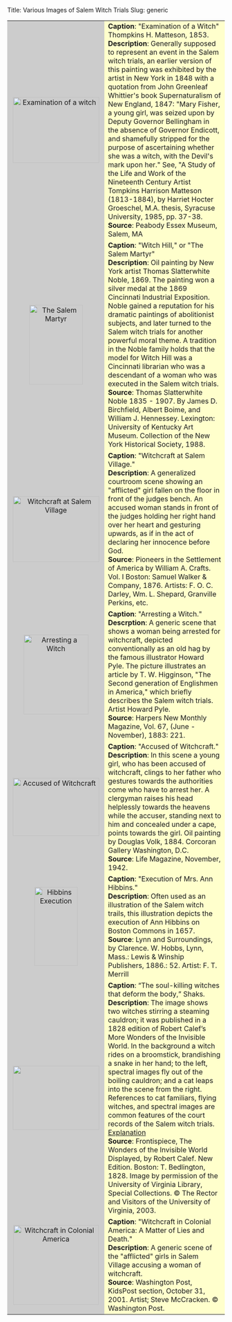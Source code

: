 Title: Various Images of Salem Witch Trials 
Slug: generic

<table width="700" cellpadding="10" border="0">
<tbody><tr>
<td width="224" bgcolor="#CCCCCC" height="180" rowspan="1" colspan="1">
<div align="center">
<a href="images/mattwitch1.jpg" onmouseover="MM_displayStatusMsg('Examination of a witch');return document.MM_returnValue" shape="rect">
<img src="images/mattwitch2.jpg" width="200" height="152" border="0" alt="Examination of a witch">
</a>
</div>
</td>
<td width="475" height="180" valign="middle" bgcolor="#FFFFCC" rowspan="1" colspan="1">
<b>Caption</b>: "Examination of a Witch" Thompkins H. Matteson,
1853.<br>
<b>Description</b>: Generally supposed to represent an event in the
Salem witch trials, an earlier version of this painting was
exhibited by the artist in New York in 1848 with a quotation from
John Greenleaf Whittier's book Supernaturalism of New England,
1847: "Mary Fisher, a young girl, was seized upon by Deputy
Governor Bellingham in the absence of Governor Endicott, and
shamefully stripped for the purpose of ascertaining whether she was
a witch, with the Devil's mark upon her." See, "A Study of the Life
and Work of the Nineteenth Century Artist Tompkins Harrison
Matteson (1813-1884), by Harriet Hocter Groeschel, M.A. thesis,
Syracuse University, 1985, pp. 37-38.<br>
<b>Source</b>: Peabody Essex Museum, Salem, MA</td>
</tr>
<tr>
<td width="224" bgcolor="#CCCCCC" rowspan="1" colspan="1">
<div align="center">
<a href="images/noblemartyr1.jpg" onmouseover="MM_displayStatusMsg('The Salem Martyr');return document.MM_returnValue" shape="rect">
<img src="images/noblemartyr2.jpg" width="124" height="184" border="0" alt="The Salem Martyr">
</a>
</div>
</td>
<td width="475" valign="middle" bgcolor="#FFFFCC" rowspan="1" colspan="1">
<b>Caption</b>:
"Witch Hill," or "The Salem Martyr"<br>
<b>Description</b>: Oil painting by New York artist Thomas
Slatterwhite Noble, 1869. The painting won a silver medal at the
1869 Cincinnati Industrial Exposition. Noble gained a reputation
for his dramatic paintings of abolitionist subjects, and later
turned to the Salem witch trials for another powerful moral theme.
A tradition in the Noble family holds that the model for Witch Hill
was a Cincinnati librarian who was a descendant of a woman who was
executed in the Salem witch trials.<br>
<b>Source</b>: Thomas Slatterwhite Noble 1835 - 1907. By James D.
Birchfield, Albert Boime, and William J. Hennessey. Lexington:
University of Kentucky Art Museum. Collection of the New York
Historical Society, 1988.</td>
</tr>
<tr>
<td width="224" bgcolor="#CCCCCC" rowspan="1" colspan="1">
<div align="center">
<a href="images/craftscourt.jpg" onmouseover="MM_displayStatusMsg('Witchcraft at Salem Village');return document.MM_returnValue" shape="rect">
<img src="images/craftscourt2.jpg" width="200" height="152" border="0" alt="Witchcraft at Salem Village">
</a>
</div>
</td>
<td width="475" valign="middle" bgcolor="#FFFFCC" rowspan="1" colspan="1">
<b>Caption</b>:
"Witchcraft at Salem Village."<br>
<b>Description</b>: A generalized courtroom scene showing an
"afflicted" girl fallen on the floor in front of the judges bench.
An accused woman stands in front of the judges holding her right
hand over her heart and gesturing upwards, as if in the act of
declaring her innocence before God.<br>
<b>Source</b>: Pioneers in the Settlement of America by William A.
Crafts. Vol. I Boston: Samuel Walker &amp; Company, 1876. Artists:
F. O. C. Darley, Wm. L. Shepard, Granville Perkins, etc.</td>
</tr>
<tr>
<td width="224" bgcolor="#CCCCCC" rowspan="1" colspan="1">
<div align="center">
<a href="images/pylewitch1.jpg" onmouseover="MM_displayStatusMsg('Arresting a Witch');return document.MM_returnValue" shape="rect">
<img src="images/pylewitch2.jpg" width="150" height="184" border="0" alt="Arresting a Witch">
</a>
</div>
</td>
<td width="475" valign="middle" bgcolor="#FFFFCC" rowspan="1" colspan="1">
<b>Caption</b>:
"Arresting a Witch."<br>
<b>Descrption</b>: A generic scene that shows a woman being
arrested for witchcraft, depicted conventionally as an old hag by
the famous illustrator Howard Pyle. The picture illustrates an
article by T. W. Higginson, "The Second generation of Englishmen in
America," which briefly describes the Salem witch trials. Artist
Howard Pyle.<br>
<b>Source</b>: Harpers New Monthly Magazine, Vol. 67, (June -
November), 1883: 221.</td>
</tr>
<tr>
<td width="224" bgcolor="#CCCCCC" rowspan="1" colspan="1">
<div align="center">
<a href="images/volk1.jpg" onmouseover="MM_displayStatusMsg('Accused of Witchcraft');return document.MM_returnValue" shape="rect">
<img src="images/volk2.jpg" width="200" height="134" border="0" alt="Accused of Witchcraft">
</a>
</div>
</td>
<td width="475" valign="middle" bgcolor="#FFFFCC" rowspan="1" colspan="1">
<b>Caption</b>:
"Accused of Witchcraft."<br>
<b>Description</b>: In this scene a young girl, who has been
accused of witchcraft, clings to her father who gestures towards
the authorities come who have to arrest her. A clergyman raises his
head helplessly towards the heavens while the accuser, standing
next to him and concealed under a cape, points towards the girl.
Oil painting by Douglas Volk, 1884. Corcoran Gallery Washington,
D.C.<br>
<b>Source</b>: Life Magazine, November, 1942.</td>
</tr>
<tr>
<td width="224" bgcolor="#CCCCCC" rowspan="1" colspan="1">
<div align="center">
<a href="images/hibbins1.jpg" onmouseover="MM_displayStatusMsg('Hibbins Execution');return document.MM_returnValue" shape="rect">
<img src="images/hibbins2.jpg" width="100" height="182" border="0" alt="Hibbins Execution">
</a>
</div>
</td>
<td width="475" valign="middle" bgcolor="#FFFFCC" rowspan="1" colspan="1">
<b>Caption</b>:
"Execution of Mrs. Ann Hibbins."<br>
<b>Description</b>: Often used as an illustration of the Salem
witch trails, this illustration depicts the execution of Ann
Hibbins on Boston Commons in 1657.<br>
<b>Source</b>: Lynn and Surroundings, by Clarence. W. Hobbs, Lynn,
Mass.: Lewis &amp; Winship Publishers, 1886.: 52. Artist: F. T.
Merrill</td>
</tr>
<tr>
<td bgcolor="#CCCCCC" rowspan="1" colspan="1">
<div align="center">
<a href="images/calef_illus2_1828.jpg" shape="rect">
<img src="images/calef_illus2_1828.gif" width="200" height="148" border="0">
</a>
</div>
</td>
<td valign="middle" bgcolor="#FFFFCC" rowspan="1" colspan="1">
<strong>Caption</strong>:
“The soul-killing witches that deform the body,”
Shaks.<br>
<strong>Description</strong>: The image shows two witches stirring
a steaming cauldron; it was published in a 1828 edition of Robert
Calef’s More Wonders of the Invisible World. In the
background a witch rides on a broomstick, brandishing a snake in
her hand; to the left, spectral images fly out of the boiling
cauldron; and a cat leaps into the scene from the right. References
to cat familiars, flying witches, and spectral images are common
features of the court records of the Salem witch trials. <a href="shaks.html" shape="rect">Explanation</a>
<br>
<strong>Source</strong>: Frontispiece, The Wonders of the Invisible
World Displayed, by Robert Calef. New Edition. Boston: T.
Bedlington, 1828. Image by permission of the University of Virginia
Library, Special Collections. © The Rector and Visitors of the
University of Virginia, 2003.</td>
</tr>
<tr>
<td width="224" bgcolor="#CCCCCC" rowspan="1" colspan="1">
<div align="center">
<a href="images/kidspost1.jpg" onmouseover="MM_displayStatusMsg('Witchcraft in Colonial America');return document.MM_returnValue" shape="rect">
<img src="images/kidspost2.jpg" width="198" height="184" border="0" alt="Witchcraft in Colonial America">
</a>
</div>
</td>
<td width="475" valign="middle" bgcolor="#FFFFCC" rowspan="1" colspan="1">
<b>Caption</b>:
"Witchcraft in Colonial America: A Matter of Lies and Death."<br>
<b>Description</b>: A generic scene of the "afflicted" girls in
Salem Village accusing a woman of witchcraft.<br>
<b>Source</b>: Washington Post, KidsPost section, October 31, 2001.
Artist; Steve McCracken. © Washington Post.</td>
</tr>
</tbody></table>

